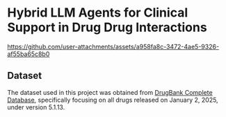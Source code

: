 # Hybrid LLM Agents for Clinical Support in Drug Drug Interactions

https://github.com/user-attachments/assets/a958fa8c-3472-4ae5-9326-af55ba65c8b0

## Dataset
<p align="justify">
  
  The dataset used in this project was obtained from [DrugBank Complete Database](https://go.drugbank.com/releases/latest), specifically focusing on all drugs released on January 2, 2025, under version 5.1.13.
</p>
